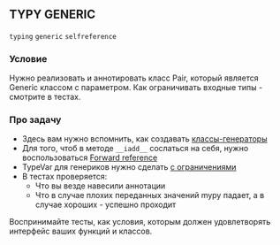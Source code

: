 ## TYPY GENERIC

`typing` `generic` `selfreference`

### Условие

Нужно реализовать и аннотировать класс Pair, который является Generic классом с параметром. 
Как ограничивать входные типы - смотрите в тестах.


### Про задачу

* Здесь вам нужно вспомнить, как создавать [классы-генераторы](https://mypy.readthedocs.io/en/latest/generics.html)
* Для того, чтоб в методе ```__iadd__``` сослаться на себя, нужно воспользоваться [Forward reference](https://mypy.readthedocs.io/en/latest/runtime_troubles.html?highlight=forward%20reference#class-name-forward-references)
* TypeVar для генериков нужно сделать [с ограничениями](https://mypy.readthedocs.io/en/latest/generics.html#type-variables-with-value-restriction)
* В тестах проверяется:
  * Что вы везде навесили аннотации
  * Что в случае плохих переданных значений mypy падает, а в случае хороших - успешно проходит

Воспринимайте тесты, как условия, которым должен удовлетворять интерфейс ваших функций и классов.